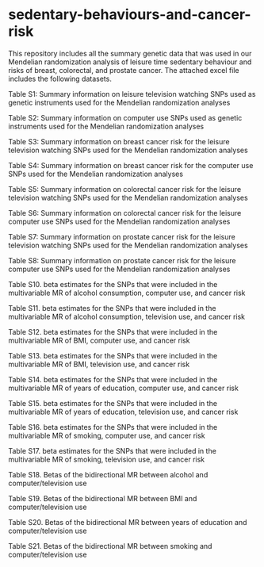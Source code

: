 # sedentary-behaviours-and-cancer-risk
This repository includes all the summary genetic data that was used in our Mendelian randomization analysis of leisure time sedentary behaviour and risks of breast, colorectal, and prostate cancer. The attached excel file includes the following datasets.

Table S1: Summary information on leisure television watching SNPs used as genetic instruments used for the Mendelian randomization analyses 

Table S2: Summary information on computer use SNPs used as genetic instruments used for the Mendelian randomization analyses

Table S3: Summary information on breast cancer risk for the leisure television watching SNPs used for the Mendelian randomization analyses

Table S4: Summary information on breast cancer risk for the computer use SNPs used for the Mendelian randomization analyses

Table S5: Summary information on colorectal cancer risk for the leisure television watching SNPs used for the Mendelian randomization analyses 

Table S6: Summary information on colorectal cancer risk for the leisure computer use SNPs used for the Mendelian randomization analyses

Table S7: Summary information on prostate cancer risk for the leisure television watching SNPs used for the Mendelian randomization analyses

Table S8: Summary information on prostate cancer risk for the leisure computer use SNPs used for the Mendelian randomization analyses

Table S10. beta estimates for the SNPs that were included in the multivariable MR of alcohol consumption, computer use, and cancer risk

Table S11. beta estimates for the SNPs that were included in the multivariable MR of alcohol consumption, television use, and cancer risk

Table S12. beta estimates for the SNPs that were included in the multivariable MR of BMI, computer use, and cancer risk

Table S13. beta estimates for the SNPs that were included in the multivariable MR of BMI, television use, and cancer risk

Table S14. beta estimates for the SNPs that were included in the multivariable MR of years of education, computer use, and cancer risk

Table S15. beta estimates for the SNPs that were included in the multivariable MR of years of education, television use, and cancer risk

Table S16. beta estimates for the SNPs that were included in the multivariable MR of smoking, computer use, and cancer risk

Table S17. beta estimates for the SNPs that were included in the multivariable MR of smoking, television use, and cancer risk

Table S18. Betas of the bidirectional MR between alcohol and computer/television use

Table S19. Betas of the bidirectional MR between BMI and computer/television use

Table S20. Betas of the bidirectional MR between years of education and computer/television use

Table S21. Betas of the bidirectional MR between smoking and computer/television use
